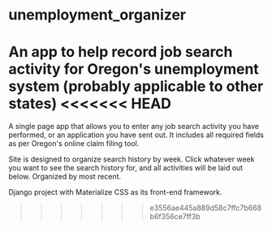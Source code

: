 # unemployment_organizer
An app to help record job search activity for Oregon's unemployment system (probably applicable to other states)
<<<<<<< HEAD
=======

A single page app that allows you to enter any job search activity you have performed, or an application you have sent out.
It includes all required fields as per Oregon's online claim filing tool.

Site is designed to organize search history by week. Click whatever week you want to see the search history for, and all activities will be laid out below. 
Organized by most recent. 

Django project with Materialize CSS as its front-end framework. 
>>>>>>> e3556ae445a889d58c7ffc7b668b6f356ce7ff3b
